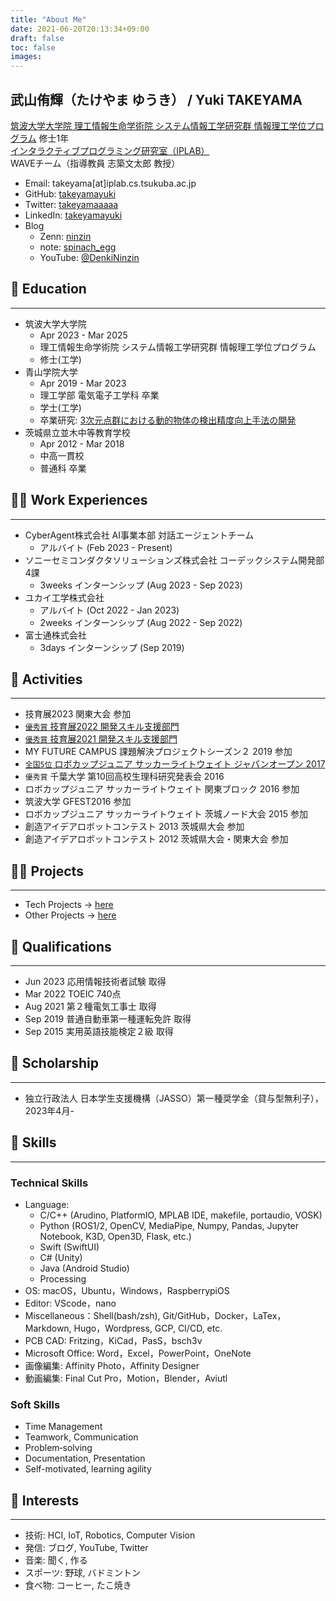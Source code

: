 ```yaml
---
title: "About Me"
date: 2021-06-20T20:13:34+09:00
draft: false
toc: false
images:
---
```



## 武山侑輝（たけやま ゆうき） / Yuki TAKEYAMA
[筑波大学大学院 理工情報生命学術院 システム情報工学研究群 情報理工学位プログラム](https://www.cs.tsukuba.ac.jp/)  修士1年  
[インタラクティブプログラミング研究室（IPLAB）](https://www.iplab.cs.tsukuba.ac.jp/)  
WAVEチーム（指導教員 志築文太郎 教授）  


- Email: takeyama[at]iplab.cs.tsukuba.ac.jp
- GitHub: [takeyamayuki](https://github.com/takeyamayuki)
- Twitter: [takeyamaaaaa](https://twitter.com/takeyamaaaaa)
- LinkedIn: [takeyamayuki](https://www.linkedin.com/in/takeyamayuki/)
- Blog
    - Zenn: [ninzin](https://zenn.dev/ninzin)
    - note: [spinach_egg](https://note.com/spinach_egg)
    - YouTube: [@DenkiNinzin](https://www.youtube.com/@DenkiNinzin)


<!-- &nbsp;
# Profile
--- -->
<!-- HCI，Computer Vision，Roboticsなどが好きな大学院生です． -->
<!--
私は、ハードウェアからソフトウェアまで幅広い分野に興味を持ち、ロボカップジュニア全国5位や技育展の優秀賞受賞などさまざまな成果を上げてきました．
大学や2社のインターンを経験し、貴社での新たな技術開発や既存サービスの改善に貢献できるように頑張ります。 -->




## 🏫 Education
---
- 筑波大学大学院
    - Apr 2023 - Mar 2025
    - 理工情報生命学術院 システム情報工学研究群 情報理工学位プログラム
    - 修士(工学)
- 青山学院大学
    - Apr 2019 - Mar 2023
    - 理工学部 電気電子工学科 卒業
    - 学士(工学)
    - 卒業研究: [3次元点群における動的物体の検出精度向上手法の開発](https://takeyamayuki.github.io/publication#学位論文)
    <!-- - 電気電子工学，制御工学，情報工学，解析学，線形代数などの基礎科目を修得 -->
- 茨城県立並木中等教育学校
    - Apr 2012 - Mar 2018
    - 中高一貫校
    - 普通科 卒業

## 👨‍🔧 Work Experiences
---
- CyberAgent株式会社 AI事業本部 対話エージェントチーム
    - アルバイト (Feb 2023 - Present)
- ソニーセミコンダクタソリューションズ株式会社 コーデックシステム開発部 4課
    - 3weeks インターンシップ (Aug 2023 - Sep 2023)
- ユカイ工学株式会社
    - アルバイト (Oct 2022 - Jan 2023)
    - 2weeks インターンシップ (Aug 2022 - Sep 2022)
- 富士通株式会社
    - 3days インターンシップ (Sep 2019)

## 🏃 Activities
---

- 技育展2023 関東大会 参加
- [`優秀賞` 技育展2022 開発スキル支援部門](https://takeyamayuki.github.io/tech#-nonmouse)
- [`優秀賞` 技育展2021 開発スキル支援部門](https://takeyamayuki.github.io/tech#-restuino)
- MY FUTURE CAMPUS 課題解決プロジェクトシーズン２ 2019 参加
- [`全国5位` ロボカップジュニア サッカーライトウェイト ジャパンオープン 2017](https://takeyamayuki.github.io/tech#-ロボカップジュニアサッカー)
- `優秀賞` 千葉大学 第10回高校生理科研究発表会 2016
- ロボカップジュニア サッカーライトウェイト 関東ブロック 2016 参加
- 筑波大学 GFEST2016 参加
- ロボカップジュニア サッカーライトウェイト 茨城ノード大会 2015 参加
- 創造アイデアロボットコンテスト 2013 茨城県大会 参加
- 創造アイデアロボットコンテスト 2012 茨城県大会・関東大会 参加

## 🧗‍♂️ Projects
---
- Tech Projects -> [here](https://takeyamayuki.github.io/tech/)
- Other Projects -> [here](https://takeyamayuki.github.io/other/)

## 👔 Qualifications
---
- Jun 2023 応用情報技術者試験 取得
- Mar 2022 TOEIC 740点
- Aug 2021 第２種電気工事士 取得
- Sep 2019 普通自動車第一種運転免許 取得
- Sep 2015 実用英語技能検定２級 取得

## 👛 Scholarship
---
- 独立行政法人 日本学生支援機構（JASSO）第一種奨学金（貸与型無利子），2023年4月-


## 💪 Skills
---
### Technical Skills
- Language:
    - C/C++ (Arudino, PlatformIO, MPLAB IDE, makefile, portaudio, VOSK)
    - Python (ROS1/2, OpenCV, MediaPipe, Numpy, Pandas, Jupyter Notebook, K3D, Open3D, Flask, etc.)
    - Swift (SwiftUI)
    - C# (Unity)
    - Java (Android Studio)
    - Processing
- OS: macOS，Ubuntu，Windows，RaspberrypiOS
- Editor: VScode，nano
- Miscellaneous：Shell(bash/zsh), Git/GitHub，Docker，LaTex，Markdown, Hugo，Wordpress, GCP, CI/CD, etc.
- PCB CAD: Fritzing，KiCad，PasS，bsch3v
- Microsoft Office: Word，Excel，PowerPoint，OneNote
- 画像編集: Affinity Photo，Affinity Designer
- 動画編集: Final Cut Pro，Motion，Blender，Aviutl

### Soft Skills
- Time Management
- Teamwork, Communication
- Problem‑solving
- Documentation, Presentation
- Self-motivated, learning agility

## 👀 Interests
---
- 技術: HCI, IoT, Robotics, Computer Vision
- 発信: ブログ, YouTube, Twitter
- 音楽: 聞く, 作る
- スポーツ: 野球, バドミントン
- 食べ物: コーヒー, たこ焼き


<!-- ※ 下線が引いてあるものはリンク先に飛べます. -->